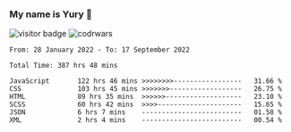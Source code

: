 ### My name is Yury 👋 
![visitor badge](https://visitor-badge.glitch.me/badge?page_id=litury.visitor-badge&left_text=My%20Page%20Visitors)  ![codrwars](https://www.codewars.com/users/litury/badges/micro) 


<!--START_SECTION:waka-->

```text
From: 28 January 2022 - To: 17 September 2022

Total Time: 387 hrs 48 mins

JavaScript       122 hrs 46 mins >>>>>>>>-----------------   31.66 %
CSS              103 hrs 45 mins >>>>>>>------------------   26.75 %
HTML             89 hrs 35 mins  >>>>>>-------------------   23.10 %
SCSS             60 hrs 42 mins  >>>>---------------------   15.65 %
JSON             6 hrs 7 mins    -------------------------   01.58 %
XML              2 hrs 4 mins    -------------------------   00.54 %
```

<!--END_SECTION:waka-->

